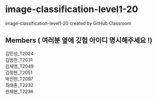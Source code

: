 # image-classification-level1-20
image-classification-level1-20 created by GitHub Classroom

## Members ( 여러분 옆에 깃헙 아이디 명시해주세요 !) 

김민성_T2024	
김범찬_T2031	
김재영_T2049	
김정현_T2051	
박진한_T2097	
최태종_T2232	
한재현_T2236
